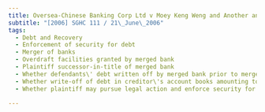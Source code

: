 ```yaml
---
title: Oversea-Chinese Banking Corp Ltd v Moey Keng Weng and Another and Another Application 
subtitle: "[2006] SGHC 111 / 21\_June\_2006"
tags:
  - Debt and Recovery
  - Enforcement of security for debt
  - Merger of banks
  - Overdraft facilities granted by merged bank
  - Plaintiff successor-in-title of merged bank
  - Whether defendants\' debt written off by merged bank prior to merger
  - Whether write-off of debt in creditor\'s account books amounting to release or agreement to release debtor from debt
  - Whether plaintiff may pursue legal action and enforce security for debt as successor-in-title of merged bank

---
```


